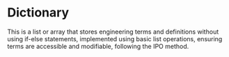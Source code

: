 # Dictionary
This is a list or array that stores engineering terms and definitions without using if-else statements, implemented using basic list operations, ensuring terms are accessible and modifiable, following the IPO method.
